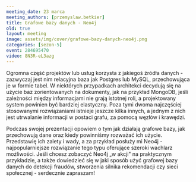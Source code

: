 ```yaml
---
meeting_date: 23 marca
meeting_authors: [przemyslaw.betkier]
title: Grafowe bazy danych - Neo4j
old: true
layout: meeting
image: assets/img/cover/grafowe-bazy-danych-neo4j.png
categories: [sezon-5]
event: 284695470
video: 8N3R-eL3azg
---
```


Ogromna część projektów lub usług korzysta z jakiegoś źródła danych - zazwyczaj jest nim relacyjna baza jak Postgres lub MySQL, przechowująca je w formie tabel. W niektórych przypadkach architekci decydują się na użycie baz zorientowanych na dokumenty, jak na przykład MongoDB, jeśli zależności między informacjami nie grają istotnej roli, a projektowany system powinien być bardziej elastyczny. Poza tymi dwoma najczęściej stosowanymi rozwiązaniami istnieje jeszcze kilka innych, a jednym z nich jest utrwalanie informacji w postaci grafu, za pomocą węzłów i krawędzi.

Podczas swojej prezentacji opowiem o tym jak działają grafowe bazy, jak przechowują dane oraz kiedy powinniśmy rozważać ich użycie. Przedstawię ich zalety i wady, a za przykład posłuży mi Neo4j - najpopularniejsze rozwiązanie tego typu oferujące szeroki wachlarz możliwości. Jeśli chcesz zobaczyć Neo4j „w akcji" na praktycznym przykładzie, a także dowiedzieć się w jaki sposób użyć grafowej bazy danych do detekcji fraudów, stworzenia silnika rekomendacji czy sieci społecznej - serdecznie zapraszam!